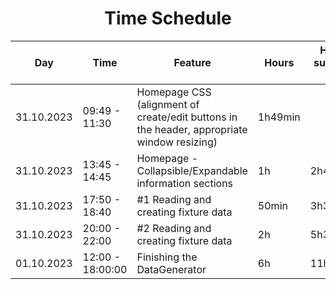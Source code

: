 <h1 align="center">Time Schedule</h1>

| Day        | Time             | Feature                                                                                    | Hours   | Hours summed up |
|------------|------------------|--------------------------------------------------------------------------------------------|---------|-----------------|
| 31.10.2023 | 09:49 - 11:30    | Homepage CSS (alignment of create/edit buttons in the header, appropriate window resizing) | 1h49min |                 |
| 31.10.2023 | 13:45 - 14:45    | Homepage - Collapsible/Expandable information sections                                     | 1h      | 2h49min         |
| 31.10.2023 | 17:50 - 18:40    | #1 Reading and creating fixture data                                                       | 50min   | 3h39min         |
| 31.10.2023 | 20:00 - 22:00    | #2 Reading and creating fixture data                                                       | 2h      | 5h39min         |
| 01.10.2023 | 12:00 - 18:00:00 | Finishing the DataGenerator                                                                | 6h      | 11h39min        |

